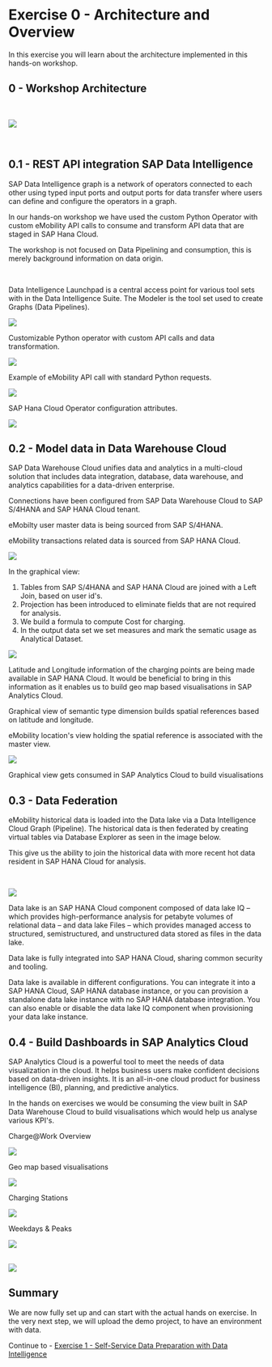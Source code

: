 # Exercise 0 - Architecture and Overview

In this exercise you will learn about the architecture implemented in this hands-on workshop.

## 0 - Workshop Architecture

<br>

![](/exercises/Images/arch.jpg)

<br>

<!-- ## Exercise 0.2 - SAP Data Intelligence -->
## 0.1 - REST API integration SAP Data Intelligence 

SAP Data Intelligence graph is a network of operators connected to each other using typed input ports and output ports for data transfer where users can define and configure the operators in a graph.

In our hands-on workshop we have used the custom Python Operator with custom eMobility API calls to consume and transform API data that are staged in SAP Hana Cloud.

The workshop is not focused on Data Pipelining and consumption, this is merely background information on data origin.

<br>

Data Intelligence Launchpad is a central access point for various tool sets with in the Data Intelligence Suite. The Modeler is the tool set used to create Graphs (Data Pipelines).

![](../Images/mod_1.jpg)

Customizable Python operator with custom API calls and data transformation.

![](/exercises/Images/mod_2.jpg)

Example of eMobility API call with standard Python requests.

![](/exercises/Images/mod_3.jpg)


SAP Hana Cloud Operator configuration attributes.

![](/exercises/Images/mod_4.jpg)



<!-- ## Exercise 0.3 - SAP Data Warehouse Cloud -->

## 0.2 - Model data in Data Warehouse Cloud

SAP Data Warehouse Cloud unifies data and analytics in a multi-cloud  solution that includes data integration, database, data warehouse, and  analytics capabilities for a data-driven enterprise.

Connections have been configured from SAP Data Warehouse Cloud to SAP S/4HANA and SAP HANA Cloud tenant.

eMobilty user master data is being sourced from SAP S/4HANA.

eMobility transactions related data is sourced from SAP HANA Cloud.

![](../Images/Visualisationimages/image1.png)





In the graphical view:

1. Tables from SAP S/4HANA and SAP HANA Cloud are joined with a Left Join, based on user id's.
2. Projection has been introduced to eliminate fields that are not required for analysis.
3. We build a formula to compute Cost for charging.
4. In the output data set we set measures and mark the sematic usage as Analytical Dataset.



![](../Images/Visualisationimages/image2.png)



Latitude and Longitude information of the charging points are being made available in SAP HANA Cloud. It would be beneficial to bring in this information as it enables us to build geo map based visualisations in SAP Analytics Cloud.



Graphical view of semantic type dimension builds spatial references based on latitude and longitude.

eMobility location's view holding the spatial reference is associated with the master view.

![](../Images/Visualisationimages/image3.png)





Graphical view gets consumed in SAP Analytics Cloud to build visualisations

## 0.3 - Data Federation

eMobility historical data is loaded into the Data lake via a Data Intelligence Cloud Graph (Pipeline). The historical data is then federated by creating virtual tables via Database Explorer as seen in the image below.

This give us the ability to join the historical data with more recent hot data resident in SAP HANA Cloud for analysis.

<br>


![](/exercises/Images/fed.jpg)

Data lake is an SAP HANA Cloud component composed of data lake IQ – which provides high-performance analysis for petabyte volumes of relational data – and data lake Files – which provides managed access to structured, semistructured, and unstructured data stored as files in the data lake.

Data lake is fully integrated into SAP HANA Cloud, sharing common security and tooling.

Data lake is available in different configurations. You can integrate it into a SAP HANA Cloud, SAP HANA database instance, or you can provision a standalone data lake instance with no SAP HANA database integration. You can also enable or disable the data lake IQ component when provisioning your data lake instance.

## 0.4 - Build Dashboards in SAP Analytics Cloud


 SAP Analytics Cloud is a powerful tool to meet the needs of data visualization in the cloud. It helps business users make confident decisions based on data-driven insights. It is an all-in-one cloud product for business intelligence (BI), planning, and predictive analytics.

In the hands on exercises we would be consuming the view built in SAP Data Warehouse Cloud to build visualisations which would help us analyse various KPI's.

Charge@Work Overview

![](../Images/Visualisationimages/image4.png)



Geo map based visualisations

![](../Images/Visualisationimages/image7.png)

Charging Stations

![](../Images/Visualisationimages/image5.png)



Weekdays & Peaks

![](../Images/Visualisationimages/image6.png)

<br>![](/exercises/ex0/images/subscribe_webide.png)




## Summary

We are now fully set up and can start with the actual hands on exercise. In the very next step, we will upload the demo project, to have an environment with data.

Continue to - [Exercise 1 - Self-Service Data Preparation with Data Intelligence](../ex1/README.md)